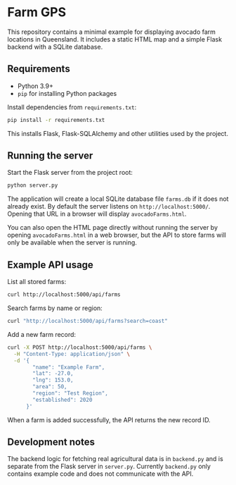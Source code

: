 # Farm GPS

This repository contains a minimal example for displaying avocado farm locations in Queensland.
It includes a static HTML map and a simple Flask backend with a SQLite database.

## Requirements

- Python 3.9+
- `pip` for installing Python packages

Install dependencies from `requirements.txt`:

```bash
pip install -r requirements.txt
```

This installs Flask, Flask-SQLAlchemy and other utilities used by the project.

## Running the server

Start the Flask server from the project root:

```bash
python server.py
```

The application will create a local SQLite database file `farms.db` if it does not already exist.
By default the server listens on `http://localhost:5000/`.
Opening that URL in a browser will display `avocadoFarms.html`.

You can also open the HTML page directly without running the server by opening
`avocadoFarms.html` in a web browser, but the API to store farms will only be
available when the server is running.

## Example API usage

List all stored farms:

```bash
curl http://localhost:5000/api/farms
```

Search farms by name or region:

```bash
curl "http://localhost:5000/api/farms?search=coast"
```

Add a new farm record:

```bash
curl -X POST http://localhost:5000/api/farms \
  -H "Content-Type: application/json" \
  -d '{
        "name": "Example Farm",
        "lat": -27.0,
        "lng": 153.0,
        "area": 50,
        "region": "Test Region",
        "established": 2020
      }'
```

When a farm is added successfully, the API returns the new record ID.

## Development notes

The backend logic for fetching real agricultural data is in `backend.py` and is
separate from the Flask server in `server.py`. Currently `backend.py` only
contains example code and does not communicate with the API.
